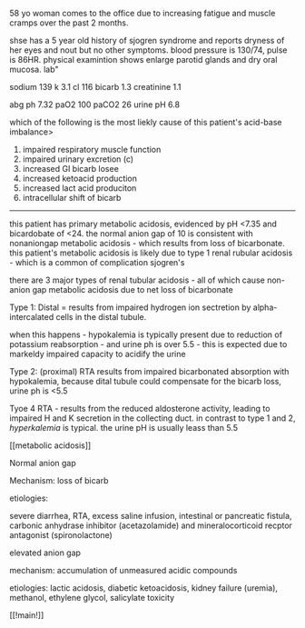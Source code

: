 58 yo woman comes to the office due to increasing fatigue and muscle cramps over the past 2 months. 

shse has a 5 year old history of sjogren syndrome and reports dryness of her eyes and nout but no other symptoms. blood pressure is 130/74, pulse is 86HR. physical examintion shows enlarge parotid glands and dry oral mucosa. lab" 

sodium 139 
k 3.1 
cl 116
bicarb 1.3 
creatinine 1.1 

abg 
ph 7.32 
paO2 100 
paCO2 26
urine pH 6.8 

which of the following is the most liekly cause of this patient's acid-base imbalance> 

1. impaired respiratory muscle function 
2. impaired urinary excretion (c)
3. increased GI bicarb losee 
4. increased ketoacid production 
5. increased lact acid produciton 
6. intracellular shift of bicarb 

-----
this patient has primary metabolic acidosis, evidenced by pH <7.35 and bicardobate of <24. the normal anion gap of 10 is consistent with nonaniongap metabolic acidosis - which results from loss of bicarbonate. this patient's metabolic acidosis is likely due to type 1 renal rubular acidosis - which is a common of complication sjogren's 

there are 3 major types of renal tubular acidosis  - all of which cause non-anion gap metabolic acidosis due to net loss of bicarbonate 

Type 1: Distal = results from impaired hydrogen ion sectretion by alpha-intercalated cells in the distal tubule. 

when this happens - hypokalemia is typically present due to reduction of potassium reabsorption - and urine ph is over 5.5 - this is expected due to markeldy impaired capacity to acidify the urine 

Type 2: (proximal) RTA results from impaired bicarbonated absorption with hypokalemia, because dital tubule could compensate for the bicarb loss, urine ph is <5.5 

Tyoe 4 RTA - results from the reduced aldosterone activity, leading to impaired H and K secretion in the collecting duct. in contrast to type 1 and 2, _hyperkalemia_ is typical. the urine pH is usually leass than 5.5 

[[metabolic acidosis]]

Normal anion gap 

Mechanism: loss of bicarb 

etiologies: 

severe diarrhea, RTA, excess saline infusion, intestinal or pancreatic fistula, carbonic anhydrase inhibitor (acetazolamide) and mineralocorticoid recptor antagonist (spironolactone)

elevated anion gap 

mechanism: accumulation of unmeasured acidic compounds 

etiologies: 
lactic acidosis, diabetic ketoacidosis, kidney failure (uremia), methanol, ethylene glycol, salicylate toxicity 

[[!main!]]
